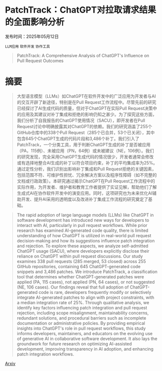 # PatchTrack：ChatGPT对拉取请求结果的全面影响分析

发布时间：2025年05月12日

`LLM应用` `软件开发` `协作工具`

> PatchTrack: A Comprehensive Analysis of ChatGPT's Influence on Pull Request Outcomes

# 摘要

> 大型语言模型（LLMs）如ChatGPT在软件开发中的广泛应用为开发者与AI的交互开辟了新途径，特别是在Pull Request工作流程中。尽管先前的研究已经探讨了AI生成代码的质量，但对于ChatGPT在实际Pull Request决策中的应用及其建议对补丁集成和拒绝的影响仍知之甚少。为了探究这些方面，我们分析了自我报告的ChatGPT使用情况（SACU），即开发者在Pull Request讨论中明确披露其对ChatGPT的依赖。我们的研究涵盖了255个GitHub仓库中的338个Pull Request（285个已合并，53个已关闭），其中包含645个ChatGPT生成的代码片段和3,486个补丁。我们引入了PatchTrack，一个分类工具，用于判断ChatGPT生成的补丁是否被应用（PA，115例）、未被应用（PN，64例）或未被建议（NE，106例）。我们的研究发现，完全采用ChatGPT生成代码的情况很少，开发者通常会修改或有选择地整合AI生成的补丁以符合项目约束，补丁的平均集成率为25%。通过定性分析，我们识别出影响补丁集成和Pull Request拒绝的关键因素，包括范围不符、可维护性担忧、冗余解决方案以及程序性障碍（如不完整的文档或行政政策）。本研究通过揭示ChatGPT在Pull Request工作流程中的实际作用，为开发者、维护者和教育工作者提供了实证见解，帮助他们了解生成式AI在协作软件开发中的演变应用。同时，这项研究也为未来优化AI辅助开发、提升AI采用的透明度以及改进补丁集成工作流程的研究奠定了基础。

> The rapid adoption of large language models (LLMs) like ChatGPT in software development has introduced new ways for developers to interact with AI, particularly in pull request workflows. While prior research has examined AI-generated code quality, there is limited understanding of how ChatGPT is utilized in real-world pull request decision-making and how its suggestions influence patch integration and rejection. To explore these aspects, we analyze self-admitted ChatGPT usage (SACU), where developers explicitly disclose their reliance on ChatGPT within pull request discussions. Our study examines 338 pull requests (285 merged, 53 closed) across 255 GitHub repositories, containing 645 ChatGPT-generated code snippets and 3,486 patches. We introduce PatchTrack, a classification tool that determines whether ChatGPT-generated patches were applied (PA, 115 cases), not applied (PN, 64 cases), or not suggested (NE, 106 cases). Our findings reveal that full adoption of ChatGPT-generated code is rare, developers frequently modify or selectively integrate AI-generated patches to align with project constraints, with a median integration rate of 25%. Through qualitative analysis, we identify key factors influencing patch integration and pull request rejection, including scope misalignment, maintainability concerns, redundant solutions, and procedural barriers such as incomplete documentation or administrative policies. By providing empirical insights into ChatGPT's role in pull request workflows, this study informs developers, maintainers, and educators on the evolving use of generative AI in collaborative software development. It also lays the groundwork for future research on optimizing AI-assisted development, improving transparency in AI adoption, and enhancing patch integration workflows.

[Arxiv](https://arxiv.org/abs/2505.07700)